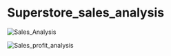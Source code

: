 
# Superstore_sales_analysis

![Sales_Analysis](https://user-images.githubusercontent.com/83611005/147140832-7d60af2e-7bb6-4e97-a4aa-e66dba2c7168.png)


![Sales_profit_analysis](https://user-images.githubusercontent.com/83611005/147154935-5dd0121e-ac6e-491e-8593-d163990e0159.png)
